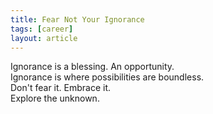 ```yaml
---
title: Fear Not Your Ignorance
tags: [career]
layout: article
---
```


Ignorance is a blessing. An opportunity.<br />
Ignorance is where possibilities are boundless.<br />
Don't fear it. Embrace it.<br />
Explore the unknown.<br />
